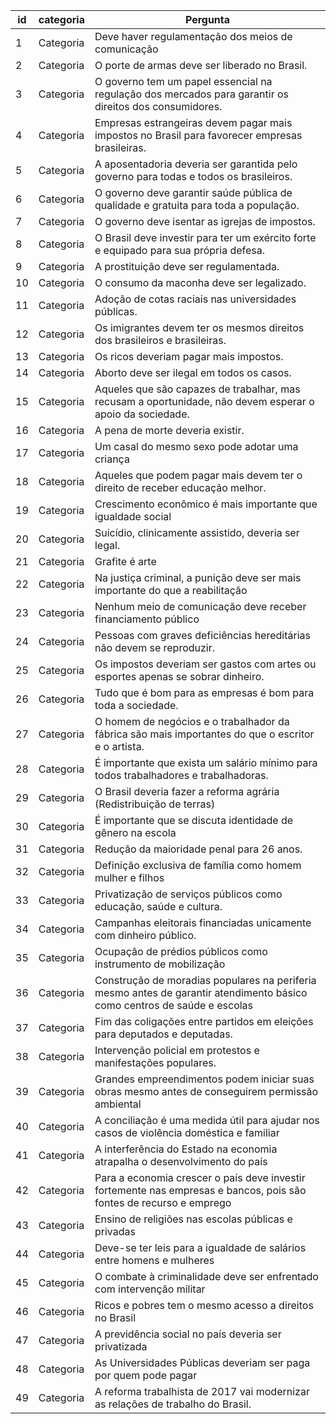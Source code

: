 id | categoria | Pergunta
-- | --------- | ------
1  | Categoria | Deve haver regulamentação dos meios de comunicação
2  | Categoria | O porte de armas deve ser liberado no Brasil.
3  | Categoria | O governo tem um papel essencial na regulação dos mercados para garantir os direitos dos consumidores.
4  | Categoria | Empresas estrangeiras devem pagar mais impostos no Brasil para favorecer empresas brasileiras.
5  | Categoria | A aposentadoria deveria ser garantida pelo governo para todas e todos os brasileiros.
6  | Categoria | O governo deve garantir saúde pública de qualidade e gratuita para toda a população.
7  | Categoria | O governo deve isentar as igrejas de impostos.
8  | Categoria | O Brasil deve investir para ter um exército forte e equipado para sua própria defesa.
9  | Categoria | A prostituição deve ser regulamentada.
10 | Categoria | O consumo da maconha deve ser legalizado.
11 | Categoria | Adoção de cotas raciais nas universidades públicas.
12 | Categoria | Os imigrantes devem ter os mesmos direitos dos brasileiros e brasileiras.
13 | Categoria | Os ricos deveriam pagar mais impostos.
14 | Categoria | Aborto deve ser ilegal em todos os casos.
15 | Categoria | Aqueles que são capazes de trabalhar, mas recusam a oportunidade, não devem esperar o apoio da sociedade.
16 | Categoria | A pena de morte deveria existir.
17 | Categoria | Um casal do mesmo sexo pode adotar uma criança
18 | Categoria | Aqueles que podem pagar mais devem ter o direito de receber educação melhor.
19 | Categoria | Crescimento econômico é mais importante que igualdade social
20 | Categoria | Suicídio, clinicamente assistido, deveria ser legal.
21 | Categoria | Grafite é arte
22 | Categoria | Na justiça criminal, a punição deve ser mais importante do que a reabilitação
23 | Categoria | Nenhum meio de comunicação deve receber financiamento público
24 | Categoria | Pessoas com graves deficiências hereditárias não devem se reproduzir.
25 | Categoria | Os impostos deveriam ser gastos com artes ou esportes apenas se sobrar dinheiro.
26 | Categoria | Tudo que é bom para as empresas é bom para toda a sociedade.
27 | Categoria | O homem de negócios e o trabalhador da fábrica são mais importantes do que o escritor e o artista.
28 | Categoria | É importante que exista um salário mínimo para todos trabalhadores e trabalhadoras.
29 | Categoria | O Brasil deveria fazer a reforma agrária (Redistribuição de terras)
30 | Categoria | É importante que se discuta identidade de gênero na escola
31 | Categoria | Redução da maioridade penal para 26 anos.
32 | Categoria | Definição exclusiva de família como homem  mulher e filhos
33 | Categoria | Privatização de serviços públicos como educação, saúde e cultura.
34 | Categoria | Campanhas eleitorais financiadas unicamente com dinheiro público.
35 | Categoria | Ocupação de prédios públicos como instrumento de mobilização
36 | Categoria | Construção de moradias populares na periferia mesmo antes de garantir atendimento básico como centros de saúde e escolas
37 | Categoria | Fim das coligações entre partidos em eleições para deputados e deputadas.
38 | Categoria | Intervenção policial em protestos e manifestações populares.
39 | Categoria | Grandes empreendimentos podem iniciar suas obras mesmo antes de conseguirem permissão ambiental
40 | Categoria | A conciliação é uma medida útil para ajudar nos casos de violência doméstica e familiar
41 | Categoria | A interferência do Estado na economia atrapalha o desenvolvimento do país
42 | Categoria | Para a economia crescer o país deve investir fortemente nas empresas e bancos, pois são fontes de recurso e emprego
43 | Categoria | Ensino de religiões nas escolas públicas e privadas
44 | Categoria | Deve-se ter leis para a igualdade de salários entre homens e mulheres
45 | Categoria | O combate à criminalidade deve ser enfrentado com intervenção militar
46 | Categoria | Ricos e pobres tem o mesmo acesso a direitos no Brasil
47 | Categoria | A previdência social no país deveria ser privatizada
48 | Categoria | As Universidades Públicas deveriam ser paga por quem pode pagar
49 | Categoria | A reforma trabalhista de 2017 vai modernizar as relações de trabalho do Brasil.
